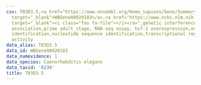 ```yaml
---
csv: T03D3.5,<a href="https://www.ensembl.org/Homo_sapiens/Gene/Summary?db=core;g=WBGene00020183"
  target="_blank">WBGene00020183</a>,<a href="https://www.ncbi.nlm.nih.gov/pubmed/30894454"
  target="_blank"><i class="fas fa-file"></i></a>",genetic interference,functional
  association,prime adult stage, RNA-seq assay, hsf-1 overexpression,nucleotide sequence
  identification,nucleotide sequence identification,transcriptional regulation,down-regulates
  activity
data_alias: T03D3.5
data_id: WBGene00020183
data_numevidence: 1
data_species: Caenorhabditis elegans
data_taxid: '6239'
title: T03D3.5
---
```

